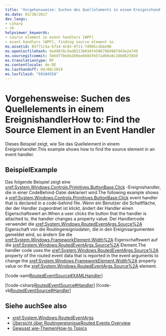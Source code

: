```yaml
---
title: 'Vorgehensweise: Suchen des Quellelements in einem Ereignishandler'
ms.date: 03/30/2017
dev_langs:
- csharp
- vb
helpviewer_keywords:
- source element in event handlers [WPF]
- event handlers [WPF], finding source element in
ms.assetid: 85f71c5a-b714-4c65-9711-7d905c2bbe98
ms.openlocfilehash: 9a49878c9ad8313903df4506796998fd43e2e749
ms.sourcegitcommit: 5b6d778ebb269ee6684fb57ad69a8c28b06235b9
ms.translationtype: MT
ms.contentlocale: de-DE
ms.lasthandoff: 04/08/2019
ms.locfileid: "59104558"
---
```

# <a name="how-to-find-the-source-element-in-an-event-handler"></a><span data-ttu-id="a2bf5-102">Vorgehensweise: Suchen des Quellelements in einem Ereignishandler</span><span class="sxs-lookup"><span data-stu-id="a2bf5-102">How to: Find the Source Element in an Event Handler</span></span>
<span data-ttu-id="a2bf5-103">Dieses Beispiel zeigt, wie Sie das Quellelement in einem Ereignishandler.</span><span class="sxs-lookup"><span data-stu-id="a2bf5-103">This example shows how to find the source element in an event handler.</span></span>  
  
## <a name="example"></a><span data-ttu-id="a2bf5-104">Beispiel</span><span class="sxs-lookup"><span data-stu-id="a2bf5-104">Example</span></span>  
 <span data-ttu-id="a2bf5-105">Das folgende Beispiel zeigt eine <xref:System.Windows.Controls.Primitives.ButtonBase.Click> -Ereignishandler, die in einer CodeBehind-Datei deklariert wird.</span><span class="sxs-lookup"><span data-stu-id="a2bf5-105">The following example shows a <xref:System.Windows.Controls.Primitives.ButtonBase.Click> event handler that is declared in a code-behind file.</span></span> <span data-ttu-id="a2bf5-106">Wenn ein Benutzer die Schaltfläche, der der Handler zugeordnet ist klickt, ändert der Handler einen Eigenschaftswert an.</span><span class="sxs-lookup"><span data-stu-id="a2bf5-106">When a user clicks the button that the handler is attached to, the handler changes a property value.</span></span> <span data-ttu-id="a2bf5-107">Der Handlercode verwendet die <xref:System.Windows.RoutedEventArgs.Source%2A> Eigenschaft von die Routingereignisdaten, die in den Ereignisargumenten gemeldet wird, so ändern Sie die <xref:System.Windows.FrameworkElement.Width%2A> Eigenschaftswert auf die <xref:System.Windows.RoutedEventArgs.Source%2A> Element.</span><span class="sxs-lookup"><span data-stu-id="a2bf5-107">The handler code uses the <xref:System.Windows.RoutedEventArgs.Source%2A> property of the routed event data that is reported in the event arguments to change the <xref:System.Windows.FrameworkElement.Width%2A> property value on the <xref:System.Windows.RoutedEventArgs.Source%2A> element.</span></span>  
  
 [!code-xaml[RoutedEventSource#XAMLHandler](~/samples/snippets/csharp/VS_Snippets_Wpf/RoutedEventSource/CSharp/default.xaml#xamlhandler)]  
  
 [!code-csharp[RoutedEventSource#Handler](~/samples/snippets/csharp/VS_Snippets_Wpf/RoutedEventSource/CSharp/default.xaml.cs#handler)]
 [!code-vb[RoutedEventSource#Handler](~/samples/snippets/visualbasic/VS_Snippets_Wpf/RoutedEventSource/VisualBasic/default.xaml.vb#handler)]  
  
## <a name="see-also"></a><span data-ttu-id="a2bf5-108">Siehe auch</span><span class="sxs-lookup"><span data-stu-id="a2bf5-108">See also</span></span>

- <xref:System.Windows.RoutedEventArgs>
- [<span data-ttu-id="a2bf5-109">Übersicht über Routingereignisse</span><span class="sxs-lookup"><span data-stu-id="a2bf5-109">Routed Events Overview</span></span>](routed-events-overview.md)
- [<span data-ttu-id="a2bf5-110">Gewusst wie-Themen</span><span class="sxs-lookup"><span data-stu-id="a2bf5-110">How-to Topics</span></span>](events-how-to-topics.md)
